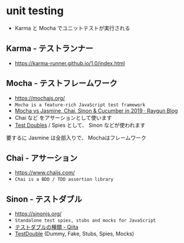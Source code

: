 # unit testing

- Karma と Mocha でユニットテストが実行される

## Karma - テストランナー

- https://karma-runner.github.io/1.0/index.html

## Mocha - テストフレームワーク

- https://mochajs.org/
- `Mocha is a feature-rich JavaScript test framework`
- [Mocha vs Jasmine, Chai, Sinon & Cucumber in 2019 · Raygun Blog](https://raygun.com/blog/mocha-vs-jasmine-chai-sinon-cucumber/)
- Chai など をアサーションとして使います
- [Test Doubles](https://ja.wikipedia.org/wiki/%E3%83%86%E3%82%B9%E3%83%88%E3%83%80%E3%83%96%E3%83%AB) / Spies として、 Sinon などが使われます

要するに Jasmine は全部入りで、 Mochaはフレームワーク

## Chai - アサーション

- https://www.chaijs.com/
- `Chai is a BDD / TDD assertion library`

## Sinon - テストダブル

- https://sinonjs.org/
- `Standalone test spies, stubs and mocks for JavaScript`
- [テストダブルの種類 - Qiita](https://qiita.com/k5trismegistus/items/94599074a961074d9237)
- [TestDouble](https://martinfowler.com/bliki/TestDouble.html) (Dummy, Fake, Stubs, Spies, Mocks)

